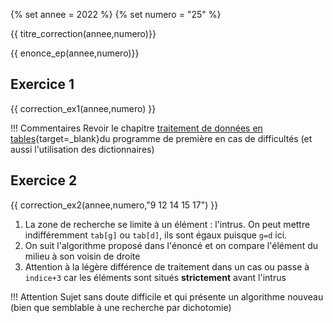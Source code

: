 {% set annee = 2022 %}
{% set numero = "25" %}


{{ titre_correction(annee,numero)}}

{{ enonce_ep(annee,numero)}}
 

## Exercice 1

{{ correction_ex1(annee,numero) }}

!!! Commentaires
    Revoir  le chapitre [traitement de données en tables](https://fabricenativel.github.io/Premiere/donneestable/){target=_blank}du programme de première en cas de difficultés (et aussi l'utilisation des dictionnaires)


## Exercice 2 
 

{{ correction_ex2(annee,numero,"9 12 14 15 17") }}

1. La zone de recherche se limite à un élément : l'intrus. On peut mettre indifféremment `tab[g]` ou `tab[d]`, ils sont égaux puisque `g=d` ici.
2. On suit l'algorithme proposé dans l'énoncé et on compare l'élément du milieu à son voisin de droite
3. Attention à la légère différence de traitement dans un cas ou passe à `indice+3` car les éléments sont situés **strictement** avant l'intrus

!!! Attention
    Sujet sans doute difficile et qui présente un algorithme nouveau (bien que semblable à une recherche par dichotomie)

